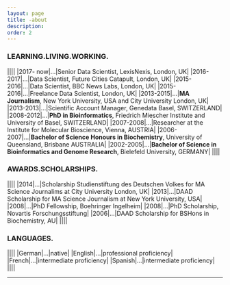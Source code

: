 ```yaml
---
layout: page
title: -about
description: 
order: 2
---
```


### LEARNING.LIVING.WORKING.

||||
|2017- now|...|Senior Data Scientist, LexisNexis, London, UK|
|2016-2017|...|Data Scientist, Future Cities Catapult, London, UK|
|2015-2016|...|Data Scientist, BBC News Labs, London, UK|
|2015-2016|...|Freelance Data Scientist, London, UK|
|2013-2015|...|**MA Journalism**, New York University, USA and City University London, UK|
|2013-2013|...|Scientific Account Manager, Genedata Basel, SWITZERLAND|
|2008-2012|...|**PhD in Bioinformatics**, Friedrich Miescher Institute and University of Basel, SWITZERLAND|
|2007-2008|...|Researcher at the Institute for Molecular Bioscience, Vienna, AUSTRIA|
|2006-2007|...|**Bachelor of Science Honours in Biochemistry**, University of Queensland, Brisbane AUSTRALIA|
|2002-2005|...|**Bachelor of Science in Bioinformatics and Genome Research**, Bielefeld University, GERMANY|
||||


### AWARDS.SCHOLARSHIPS.

||||
|2014|...|Scholarship Studienstiftung des Deutschen Volkes for MA Science Journalims at City University London, UK|
|2013|...|DAAD Scholarship for MA Science Journalism at New York University, USA|
|2008|...|PhD Fellowship, Boehringer Ingelheim|
|2008|...|PhD Scholarship, Novartis Forschungsstiftung|
|2006|...|DAAD Scholarship for BSHons in Biochemistry, AU|
||||


### LANGUAGES.

||||
|German|...|native|
|English|...|professional proficiency|
|French|...|intermediate proficiency|
|Spanish|...|intermediate proficiency|
||||

---






